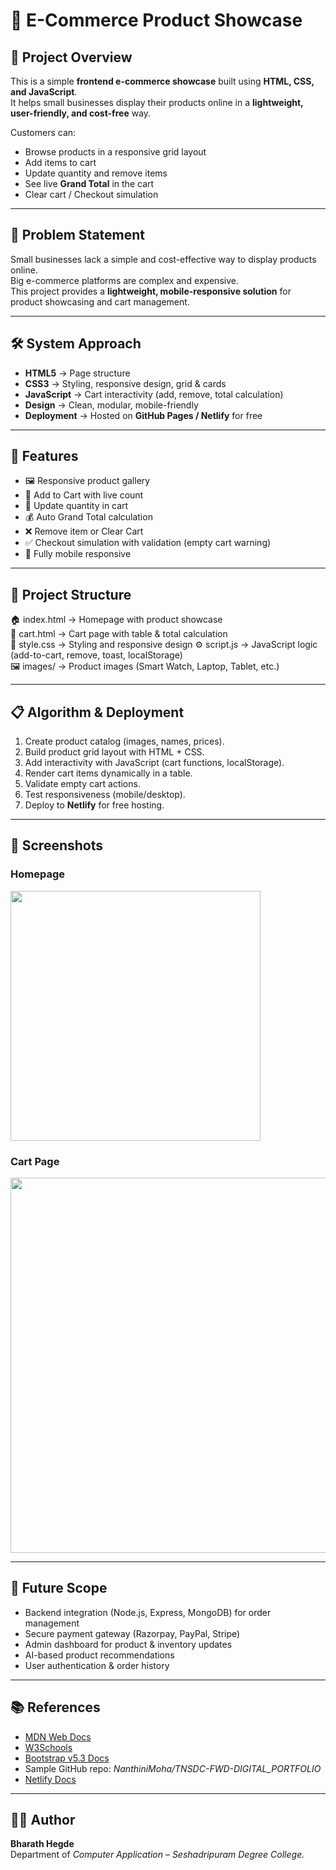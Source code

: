 # 🛒 E-Commerce Product Showcase

## 📌 Project Overview
This is a simple **frontend e-commerce showcase** built using **HTML, CSS, and JavaScript**.  
It helps small businesses display their products online in a **lightweight, user-friendly, and cost-free** way.

Customers can:
- Browse products in a responsive grid layout  
- Add items to cart  
- Update quantity and remove items  
- See live **Grand Total** in the cart  
- Clear cart / Checkout simulation  

---

## 🚀 Problem Statement
Small businesses lack a simple and cost-effective way to display products online.  
Big e-commerce platforms are complex and expensive.  
This project provides a **lightweight, mobile-responsive solution** for product showcasing and cart management.

---

## 🛠️ System Approach
- **HTML5** → Page structure  
- **CSS3** → Styling, responsive design, grid & cards  
- **JavaScript** → Cart interactivity (add, remove, total calculation)  
- **Design** → Clean, modular, mobile-friendly  
- **Deployment** → Hosted on **GitHub Pages / Netlify** for free  

---

## 🔑 Features
- 🖼️ Responsive product gallery  
- 🛒 Add to Cart with live count  
- 🔄 Update quantity in cart  
- 💰 Auto Grand Total calculation  
- ❌ Remove item or Clear Cart  
- ✅ Checkout simulation with validation (empty cart warning)  
- 📱 Fully mobile responsive  

---

## 📂 Project Structure

🏠 index.html     → Homepage with product showcase  
🛒 cart.html      → Cart page with table & total calculation   
🎨 style.css      → Styling and responsive design
⚙️ script.js      → JavaScript logic (add-to-cart, remove, toast, localStorage)  
🖼️ images/        → Product images (Smart Watch, Laptop, Tablet, etc.)  

---

## 📋 Algorithm & Deployment
1. Create product catalog (images, names, prices).  
2. Build product grid layout with HTML + CSS.  
3. Add interactivity with JavaScript (cart functions, localStorage).  
4. Render cart items dynamically in a table.  
5. Validate empty cart actions.  
6. Test responsiveness (mobile/desktop).  
7. Deploy to **Netlify** for free hosting.  

---

## 📸 Screenshots

### Homepage  
<img width="400" src="https://github.com/user-attachments/assets/8d10fd05-ed74-41c3-9f6d-a6e6bfd47d8d" />

### Cart Page  
<img width="600" src="https://github.com/user-attachments/assets/76fd8bba-b43b-48a4-a6c4-5f89e81bb3d9" />

---

## 🔮 Future Scope
- Backend integration (Node.js, Express, MongoDB) for order management  
- Secure payment gateway (Razorpay, PayPal, Stripe)  
- Admin dashboard for product & inventory updates  
- AI-based product recommendations  
- User authentication & order history  

---

## 📚 References
- [MDN Web Docs](https://developer.mozilla.org/)  
- [W3Schools](https://www.w3schools.com/)  
- [Bootstrap v5.3 Docs](https://getbootstrap.com/docs/5.3/getting-started/introduction/)  
- Sample GitHub repo: *NanthiniMoha/TNSDC-FWD-DIGITAL_PORTFOLIO*  
- [Netlify Docs](https://docs.netlify.com/)  

---

## 👨‍🎓 Author
**Bharath Hegde**  
Department of *Computer Application* – *Seshadripuram Degree College.*

